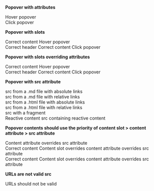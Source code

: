 **Popover with attributes**

<popover header="Correct header" content="Correct content">
  Hover popover
</popover>

<br>

<popover header="Correct header" content="Correct content" trigger="click">
  Click popover
</popover>

<br>

**Popover with slots**

<popover>
  <span slot="content">Correct content</span>
  Hover popover
</popover>

<br>

<popover trigger="click">
  <span slot="header">Correct header</span>
  <span slot="content">Correct content</span>
  Click popover
</popover>

<br>

**Popover with slots overriding attributes**

<popover header="Correct header" content="Should not appear: Overwritten content">
  <span slot="content">Correct content</span>
  Hover popover
</popover>

<br>

<popover header="Should not appear: Overwritten header" content="Should not appear: Overwritten content" trigger="click">
  <span slot="header">Correct header</span>
  <span slot="content">Correct content</span>
  Click popover
</popover>

<br>

**Popover with src attribute**

<popover header="Correct header" src="{{ baseUrl }}/test_md_fragment.md">
  src from a .md file with absolute links
</popover>

<br>

<popover header="Correct header" src="./test_md_fragment.md">
  src from a .md file with relative links
</popover>

<br>

<popover header="Correct header" src="{{ baseUrl }}/testInclude.html">
  src from a .html file with absolute links
</popover>

<br>

<popover header="Correct header" src="./testInclude.html">
  src from a .html file with relative links
</popover>

<br>

<popover src="{{ baseUrl }}/contentFragmentToInclude.md#fragment">
  src with a fragment
</popover>

<br>

<popover src="{{ baseUrl }}/testPanels/NestedPanel.md">
  <span slot="header">Reactive content</span>
  src containing reactive content
</popover>

<br>

**Popover contents should use the priority of content slot > content attribute > src attribute**

<popover header="Content slot > content attrib > src attrib" src="{{ baseUrl }}/test_md_fragment.md" content="Correct content">
  Content attribute overrides src attribute
</popover>

<br>

<popover header="Content slot > content attrib > src attrib" src="{{ baseUrl }}/test_md_fragment.md" content="This should be overwritten by slot">
  <span slot="content">Correct content</span>
  Content slot overrides content attribute overrides src attribute
</popover>

<br>

<popover header="Content slot > content attrib > src attrib" src="{{ baseUrl }}/test_md_fragment.md">
  <span slot="content">Correct content</span>
  Content slot overrides content attribute overrides src attribute
</popover>

<br>

**URLs are not valid src**

<popover header="URLs are not valid" src="http://www.shouldnotwork.com">
  URLs should not be valid
</popover>

